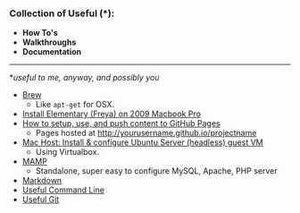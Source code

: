 ### Collection of Useful (*):  

* **How To's**
* **Walkthroughs**
* **Documentation**

___

**useful to me, anyway, and possibly you*

* [Brew](Brew/)
  * Like ```apt-get``` for OSX. 
* [Install Elementary (Freya) on 2009 Macbook Pro](ElemOS2009MBP)
* [How to setup, use, and push content to GitHub Pages](GitHubProjectPages)
  * Pages hosted at http://yourusername.github.io/projectname
* [Mac Host: Install & configure Ubuntu Server (headless) guest VM](HeadlessUbuntuGuest/)
  * Using Virtualbox.  
* [MAMP](MAMP/)
  * Standalone, super easy to configure MySQL, Apache, PHP server  
* [Markdown](Markdown/)
* [Useful Command Line](UsefulCommandLine/)
* [Useful Git](UsefulGit/UsefulGit.md)